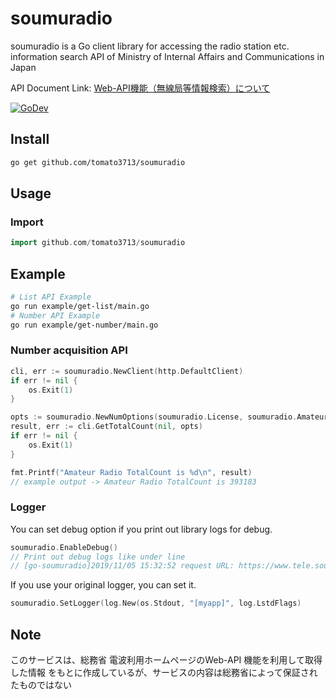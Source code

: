 # soumuradio
soumuradio is a Go client library for accessing the radio station etc.
information search API of Ministry of Internal Affairs and Communications in
Japan

API Document Link: [Web-API機能（無線局等情報検索）について](https://www.tele.soumu.go.jp/j/musen/webapi/)

[![GoDev][godev-image]][godev-url]

## Install

```sh
go get github.com/tomato3713/soumuradio
```

## Usage

### Import

```sample01.go
import github.com/tomato3713/soumuradio
```

## Example
```sh
# List API Example
go run example/get-list/main.go
# Number API Example
go run example/get-number/main.go
```

### Number acquisition API

```go
cli, err := soumuradio.NewClient(http.DefaultClient)
if err != nil {
    os.Exit(1)
}

opts := soumuradio.NewNumOptions(soumuradio.License, soumuradio.Amateur)
result, err := cli.GetTotalCount(nil, opts)
if err != nil {
    os.Exit(1)
}

fmt.Printf("Amateur Radio TotalCount is %d\n", result)
// example output -> Amateur Radio TotalCount is 393183
```

### Logger

You can set debug option if you print out library logs for debug.

```go
soumuradio.EnableDebug()
// Print out debug logs like under line
// [go-soumuradio]2019/11/05 15:32:52 request URL: https://www.tele.soumuradio.go.jp/musen/num?MC=1&OF=2&OW=AT&ST=1
```

If you use your original logger, you can set it.

```go
soumuradio.SetLogger(log.New(os.Stdout, "[myapp]", log.LstdFlags)
```

## Note

このサービスは、総務省 電波利用ホームページのWeb-API 機能を利用して取得した情報
をもとに作成しているが、サービスの内容は総務省によって保証されたものではない

[godev-image]: https://pkg.go.dev/badge/github.com/tomato3713/soumuradio
[godev-url]: https://pkg.go.dev/github.com/tomato3713/soumuradio

